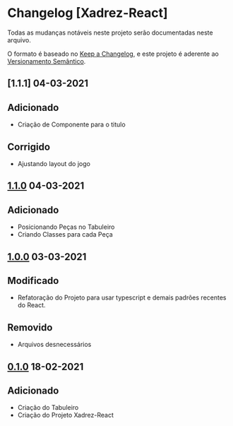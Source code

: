 # Changelog [Xadrez-React]

Todas as mudanças notáveis neste projeto serão documentadas neste arquivo.

O formato é baseado no [Keep a Changelog](https://keepachangelog.com/en/1.0.0/), e este projeto é aderente ao [Versionamento Semântico](https://semver.org/spec/v2.0.0.html).


## [1.1.1] 04-03-2021

## Adicionado

- Criação de Componente para o titulo

## Corrigido 

- Ajustando layout do jogo

## [1.1.0] 04-03-2021

## Adicionado 

- Posicionando Peças no Tabuleiro
- Criando Classes para cada Peça

## [1.0.0] 03-03-2021

## Modificado 

- Refatoração do Projeto para usar typescript e demais padrões recentes do React.

## Removido

- Arquivos desnecessários

## [0.1.0] 18-02-2021

## Adicionado 

- Criação do Tabuleiro
- Criação do Projeto Xadrez-React

[1.1.0]: https://github.com/pratamaycon/xadrez-ia/pull/4/files
[1.0.0]: https://github.com/pratamaycon/xadrez-ia/pull/3/files
[0.1.0]: https://github.com/pratamaycon/xadrez-ia/pull/1/files
